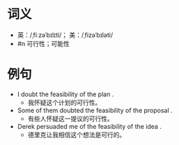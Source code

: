 # 词义
- 英：/ˌfiːzəˈbɪlɪti/； 美：/ˌfizəˈbɪləti/
- #n 可行性；可能性
# 例句
- I doubt the feasibility of the plan .
	- 我怀疑这个计划的可行性。
- Some of them doubted the feasibility of the proposal .
	- 有些人怀疑这一提议的可行性。
- Derek persuaded me of the feasibility of the idea .
	- 德里克让我相信这个想法是可行的。
